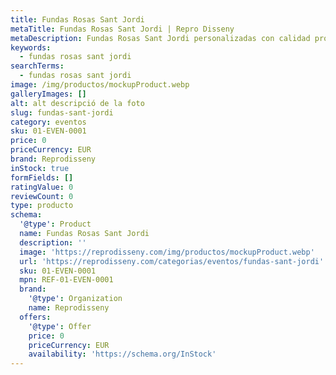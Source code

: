 ```yaml
---
title: Fundas Rosas Sant Jordi
metaTitle: Fundas Rosas Sant Jordi | Repro Disseny
metaDescription: Fundas Rosas Sant Jordi personalizadas con calidad profesional en Cataluña.
keywords:
  - fundas rosas sant jordi
searchTerms:
  - fundas rosas sant jordi
image: /img/productos/mockupProduct.webp
galleryImages: []
alt: alt descripció de la foto
slug: fundas-sant-jordi
category: eventos
sku: 01-EVEN-0001
price: 0
priceCurrency: EUR
brand: Reprodisseny
inStock: true
formFields: []
ratingValue: 0
reviewCount: 0
type: producto
schema:
  '@type': Product
  name: Fundas Rosas Sant Jordi
  description: ''
  image: 'https://reprodisseny.com/img/productos/mockupProduct.webp'
  url: 'https://reprodisseny.com/categorias/eventos/fundas-sant-jordi'
  sku: 01-EVEN-0001
  mpn: REF-01-EVEN-0001
  brand:
    '@type': Organization
    name: Reprodisseny
  offers:
    '@type': Offer
    price: 0
    priceCurrency: EUR
    availability: 'https://schema.org/InStock'
---
```


